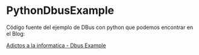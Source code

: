 # PythonDbusExample
Código fuente del ejemplo de DBus con python que podemos encontrar en el Blog:

[Adictos a la informatica - Dbus Example](http://adictosalainformatica.com/blog/?p=66)
